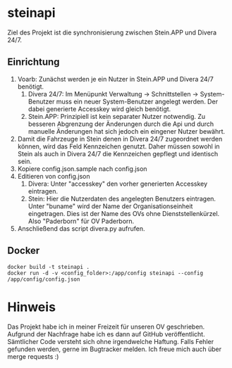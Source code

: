 # steinapi
Ziel des Projekt ist die synchronisierung zwischen Stein.APP und Divera 24/7.

## Einrichtung
1. Voarb: Zunächst werden je ein Nutzer in Stein.APP und Divera 24/7 benötigt.
    1. Divera 24/7: Im Menüpunkt Verwaltung -> Schnittstellen -> System-Benutzer muss ein neuer System-Benutzer angelegt werden. Der dabei generierte Accesskey wird gleich benötigt.
    1. Stein.APP: Prinzipiell ist kein separater Nutzer notwendig. Zu besseren Abgrenzung der Änderungen durch die Api und durch manuelle Änderungen hat sich jedoch ein eingener Nutzer bewährt. 
1. Damit die Fahrzeuge in Stein denen in Divera 24/7 zugeordnet werden können, wird das Feld Kennzeichen genutzt. Daher müssen sowohl in Stein als auch in Divera 24/7 die Kennzeichen gepflegt und identisch sein. 
1. Kopiere config.json.sample nach config.json
1. Editieren von config.json
    1. Divera: Unter "accesskey" den vorher generierten Accesskey eintragen.
    1. Stein: Hier die Nutzerdaten des angelegten Benutzers eintragen. Unter "buname" wird der Name der Organisationseinheit eingetragen. Dies ist der Name des OVs ohne Dienststellenkürzel. Also "Paderborn" für OV Paderborn.
1. Anschließend das script divera.py aufrufen. 

## Docker
```shell
docker build -t steinapi .
docker run -d -v <config_folder>:/app/config steinapi --config /app/config/config.json
```

# Hinweis
Das Projekt habe ich in meiner Freizeit für unseren OV geschrieben. Aufgrund der Nachfrage habe ich es dann auf GitHub veröffentlicht. Sämtlicher Code versteht sich ohne irgendwelche Haftung. Falls Fehler gefunden werden, gerne im Bugtracker melden. Ich freue mich auch über merge requests :)
